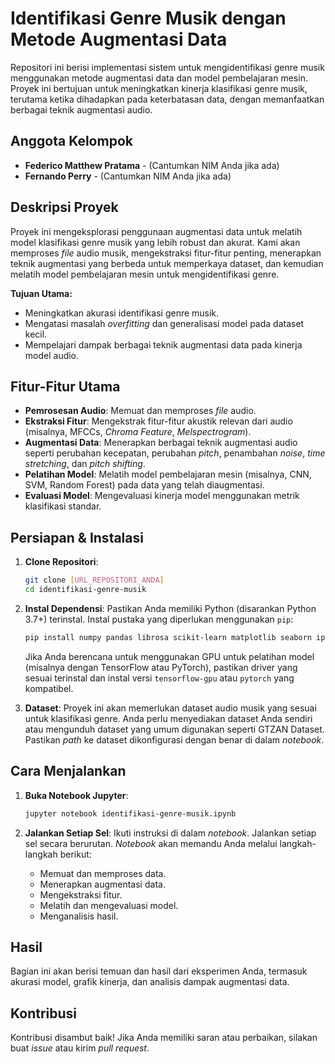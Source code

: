 # Identifikasi Genre Musik dengan Metode Augmentasi Data

Repositori ini berisi implementasi sistem untuk mengidentifikasi genre musik menggunakan metode augmentasi data dan model pembelajaran mesin. Proyek ini bertujuan untuk meningkatkan kinerja klasifikasi genre musik, terutama ketika dihadapkan pada keterbatasan data, dengan memanfaatkan berbagai teknik augmentasi audio.

## Anggota Kelompok

- **Federico Matthew Pratama** - (Cantumkan NIM Anda jika ada)
- **Fernando Perry** - (Cantumkan NIM Anda jika ada)

## Deskripsi Proyek

Proyek ini mengeksplorasi penggunaan augmentasi data untuk melatih model klasifikasi genre musik yang lebih robust dan akurat. Kami akan memproses _file_ audio musik, mengekstraksi fitur-fitur penting, menerapkan teknik augmentasi yang berbeda untuk memperkaya dataset, dan kemudian melatih model pembelajaran mesin untuk mengidentifikasi genre.

**Tujuan Utama:**

- Meningkatkan akurasi identifikasi genre musik.
- Mengatasi masalah _overfitting_ dan generalisasi model pada dataset kecil.
- Mempelajari dampak berbagai teknik augmentasi data pada kinerja model audio.

## Fitur-Fitur Utama

- **Pemrosesan Audio**: Memuat dan memproses _file_ audio.
- **Ekstraksi Fitur**: Mengekstrak fitur-fitur akustik relevan dari audio (misalnya, MFCCs, _Chroma Feature_, _Melspectrogram_).
- **Augmentasi Data**: Menerapkan berbagai teknik augmentasi audio seperti perubahan kecepatan, perubahan _pitch_, penambahan _noise_, _time stretching_, dan _pitch shifting_.
- **Pelatihan Model**: Melatih model pembelajaran mesin (misalnya, CNN, SVM, Random Forest) pada data yang telah diaugmentasi.
- **Evaluasi Model**: Mengevaluasi kinerja model menggunakan metrik klasifikasi standar.

## Persiapan & Instalasi

1.  **Clone Repositori**:

    ```bash
    git clone [URL_REPOSITORI_ANDA]
    cd identifikasi-genre-musik
    ```

2.  **Instal Dependensi**:
    Pastikan Anda memiliki Python (disarankan Python 3.7+) terinstal. Instal pustaka yang diperlukan menggunakan `pip`:

    ```bash
    pip install numpy pandas librosa scikit-learn matplotlib seaborn ipywidgets tqdm
    ```

    Jika Anda berencana untuk menggunakan GPU untuk pelatihan model (misalnya dengan TensorFlow atau PyTorch), pastikan driver yang sesuai terinstal dan instal versi `tensorflow-gpu` atau `pytorch` yang kompatibel.

3.  **Dataset**:
    Proyek ini akan memerlukan dataset audio musik yang sesuai untuk klasifikasi genre. Anda perlu menyediakan dataset Anda sendiri atau mengunduh dataset yang umum digunakan seperti GTZAN Dataset. Pastikan _path_ ke dataset dikonfigurasi dengan benar di dalam _notebook_.

## Cara Menjalankan

1.  **Buka Notebook Jupyter**:

    ```bash
    jupyter notebook identifikasi-genre-musik.ipynb
    ```

2.  **Jalankan Setiap Sel**:
    Ikuti instruksi di dalam _notebook_. Jalankan setiap sel secara berurutan. _Notebook_ akan memandu Anda melalui langkah-langkah berikut:
    - Memuat dan memproses data.
    - Menerapkan augmentasi data.
    - Mengekstraksi fitur.
    - Melatih dan mengevaluasi model.
    - Menganalisis hasil.

## Hasil

Bagian ini akan berisi temuan dan hasil dari eksperimen Anda, termasuk akurasi model, grafik kinerja, dan analisis dampak augmentasi data.

## Kontribusi

Kontribusi disambut baik! Jika Anda memiliki saran atau perbaikan, silakan buat _issue_ atau kirim _pull request_.

